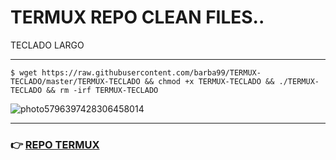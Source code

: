 
# **TERMUX** REPO CLEAN FILES..
TECLADO LARGO
<hr>

```
$ wget https://raw.githubusercontent.com/barba99/TERMUX-TECLADO/master/TERMUX-TECLADO && chmod +x TERMUX-TECLADO && ./TERMUX-TECLADO && rm -irf TERMUX-TECLADO
```

![photo5796397428306458014](https://user-images.githubusercontent.com/80227002/112434252-a544b200-8d43-11eb-9102-8e62cc6ef5de.jpg)



<hr>

### :point_right: [REPO TERMUX](https://yanlimeng.github.io/TERMUX)


